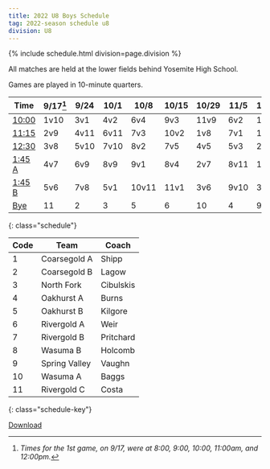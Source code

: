 ```yaml
---
title: 2022 U8 Boys Schedule
tag: 2022-season schedule u8
division: U8
---
```


{% include schedule.html division=page.division %}

All matches are held at the lower fields behind Yosemite High School.

Games are played in 10-minute quarters.

| Time        | 9/17[^1]  | 9/24  | 10/1  | 10/8  | 10/15 | 10/29 | 11/5  | 11/12 | 11/19
|-------------|-----------|-------|-------|-------|-------|-------|-------|-------|-------
| <u>10:00</u>  | 1v10    | 3v1   | 4v2   | 6v4   | 9v3   | 11v9  | 6v2   | 10v8  | 8v6
| <u>11:15</u>  | 2v9     | 4v11  | 6v11  | 7v3   | 10v2  | 1v8   | 7v1   | 11v7  | 10v4 
| <u>12:30</u>  | 3v8     | 5v10  | 7v10  | 8v2   | 7v5   | 4v5   | 5v3   | 2v5   | 9v5
| <u>1:45 A</u> | 4v7     | 6v9   | 8v9   | 9v1   | 8v4   | 2v7   | 8v11  | 1v6   | 11v3
| <u>1:45 B</u> | 5v6     | 7v8   | 5v1   | 10v11 | 11v1  | 3v6   | 9v10  | 3v4   | 1v2
| <u>Bye</u>    | 11      | 2     | 3     | 5     | 6     | 10    | 4     | 9     | 7
{: class="schedule"}


| Code  | Team            | Coach                         
|-------|-----------------|---------------
| 1     | Coarsegold A    | Shipp
| 2     | Coarsegold B    | Lagow
| 3     | North Fork      | Cibulskis
| 4     | Oakhurst A      | Burns
| 5     | Oakhurst B      | Kilgore
| 6     | Rivergold A     | Weir
| 7     | Rivergold B     | Pritchard
| 8     | Wasuma B        | Holcomb
| 9     | Spring Valley   | Vaughn
| 10    | Wasuma A        | Baggs
| 11    | Rivergold C     | Costa
{: class="schedule-key"}


[Download](/schedules/2022/MAYSL-2022-U8-boys.pdf)

[^1]: *Times for the 1st game, on 9/17, were at 8:00, 9:00, 10:00, 11:00am, and 12:00pm.*
